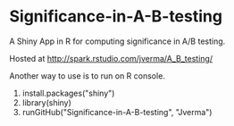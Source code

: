 Significance-in-A-B-testing
===========================

A Shiny App in R for computing significance in A/B testing.

Hosted at http://spark.rstudio.com/jverma/A_B_testing/


Another way to use is to run on R console. 

1. install.packages("shiny")
2. library(shiny)
3. runGitHub("Significance-in-A-B-testing", "Jverma")


